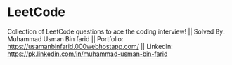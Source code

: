 # LeetCode
Collection of LeetCode questions to ace the coding interview! || Solved By: Muhammad Usman Bin farid || Portfolio: https://usamanbinfarid.000webhostapp.com/ || LinkedIn: https://pk.linkedin.com/in/muhammad-usman-bin-farid

